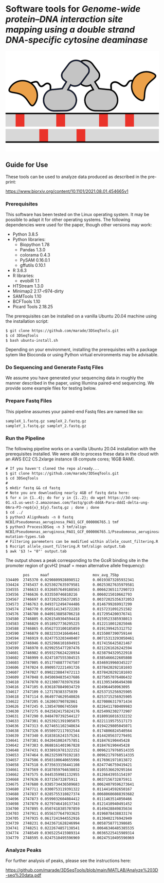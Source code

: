 # Software tools for <i>Genome-wide protein–DNA interaction site mapping using a double strand DNA-specific cytosine deaminase</i>
![logo](/title.png)
## Guide for Use
These tools can be used to analyze data produced as described in the pre-print:

  https://www.biorxiv.org/content/10.1101/2021.08.01.454665v1

### Prerequisites
This software has been tested on the Linux operating system. It may be possible to adapt it for other operating systems. The following dependencies were used for the paper, though other versions may work:
* Python 3.8.5
* Python libraries:
  * Biopython 1.78
  * Pandas 1.3.0
  * colorama 0.4.3
  * PySAM 0.16.0.1
  * gffutils 0.10.1
* R 3.6.3
* R libraries:
  * evobiR 1.1
* HTStream 1.3.0 
* Minimap2 2.17-r974-dirty
* SAMTools 1.10
* BCFTools 1.10
* Picard Tools 2.18.25

The prerequisites can be installed on a vanilla Ubuntu 20.04 machine using the installation script:

    $ git clone https://github.com/marade/3DSeqTools.git
    $ cd 3DSeqTools
    $ bash ubuntu-install.sh

Depending on your environment, installing the prerequisites with a package sytem like Bioconda or using Python virtual environments may be advisable.

### Do Sequencing and Generate Fastq Files
We assume you have generated your sequencing data in roughly the manner described in the paper, using Illumina paired-end sequencing. We provide some example files for testing below.
### Prepare Fastq Files
This pipeline assumes your paired-end Fastq files are named like so:

    sampleX_1.fastq.gz sampleX_2.fastq.gz
    sampleY_1.fastq.gz sampleY_2.fastq.gz

### Run the Pipeline
The following pipeline works on a vanilla Ubuntu 20.04 installation with the prerequisites installed. We were able to process these data in the cloud with an AWS EC2 C5.2xlarge instance (8 compute cores; 16GB RAM).

    # If you haven't cloned the repo already...
    $ git clone https://github.com/marade/3DSeqTools.git
    $ cd 3DSeqTools
    #
    $ mkdir fastq && cd fastq
    # Note you are downloading nearly 4GB of fastq data here:
    $ for x in {1..4}; do for y in {1..2}; do wget https://3d-seq-01.s3.us-west-2.amazonaws.com/fastq/gcsR-dddA-Para-dddI-delta-ung-0Ara-P3-rep${x}_${y}.fastq.gz ; done ; done
    $ cd ../
    $ python3 AlignReads -n 8 fastq NCBI/Pseudomonas_aeruginosa_PAO1_GCF_000006765.1 tmf
    $ python3 Process3DSeq -n 3 tmf/align NCBI/Pseudomonas_aeruginosa_PAO1_GCF_000006765.1/Pseudomonas_aeruginosa_PAO1_GCF_000006765.1.fna mutation-types.tab
    # Filtering paremeters can be modified within allele_count_filtering.R
    $ Rscript allele_count_filtering.R tmf/align output.tab
    $ awk '$3 != "0"' output.tab
    
The output shows a peak corresponding to the GcsR binding site in the promoter region of gcvH2 (maaf = mean alternative allele frequency):

            pos     maaf                    mov_avg_75bp
    334409  2745370 0.0290809928898512      0.00193873285932341
    334424  2745437 0.0253027635979581      0.00253027635979581
    334555  2746633 0.0326857649188563      0.00662365117290723
    334556  2746636 0.033550746810216       0.0060215010662793
    334567  2746697 0.0372025356372053      0.00372025356372053
    334573  2746763 0.0493712494744486      0.0146799269917299
    334574  2746770 0.0565141345722283      0.0157231091251582
    334576  2746780 0.0409138858706218      0.0172954200376741
    334580  2746805 0.0261549304594418      0.0159523385938013
    334583  2746829 0.0518927736295225      0.0122110012825046
    334588  2746865 0.0562733100185859      0.0191399425312752
    334590  2746879 0.0832333416646441      0.0155007390759144
    334594  2746919 0.0247753203440407      0.00715313293050461
    334597  2746946 0.0252966101694915      0.0174156425821467
    334599  2746970 0.0299255477207476      0.0212261626242594
    334601  2746982 0.0593276624228934      0.0238794329522918
    334602  2746999 0.0247107555304515      0.0385466622605808
    334603  2747005 0.0517748877747507      0.0346919960345227
    334606  2747024 0.0909572221491726      0.0378420292181693
    334607  2747027 0.0902238847472113      0.0378420292181693
    334609  2747048 0.0450694835437686      0.0275057076486432
    334610  2747070 0.0213007783976358      0.0113953496494308
    334616  2747105 0.0361878849034729      0.024964450963095
    334617  2747109 0.127178383375039       0.0253715256925905
    334618  2747114 0.0649774629548026      0.0253715256925905
    334622  2747205 0.162003790782861       0.0270006317971434
    334626  2747245 0.138547006745569       0.0226411780409983
    334630  2747275 0.0425824175824176      0.0254992302772907
    334631  2747290 0.0484707392544127      0.0180916016332232
    334633  2747301 0.0253921391905075      0.0221119575517173
    334636  2747313 0.0274651102348634      0.0194229805045071
    334638  2747326 0.0550972117032544      0.0174806824540564
    334639  2747340 0.0183816241575261      0.0144205637279491
    334641  2747381 0.0420410024757851      0.018476190445428
    334642  2747383 0.0688161401967828      0.018476190445428
    334648  2747431 0.0338919781322152      0.00962179760514335
    334653  2747464 0.0623259979192183      0.00962179760514335
    334657  2747506 0.0503100640655996      0.0176961971013872
    334658  2747518 0.0735633156441108      0.0247746759419421
    334661  2747569 0.0187859794638032      0.0105536629295164
    334662  2747575 0.0445359981132955      0.0126643955154197
    334668  2747636 0.037156732875911       0.0037156732875911
    334675  2747680 0.0385734436509683      0.00624079596273641
    334680  2747711 0.0300753119391322      0.0114414592650167
    334688  2747837 0.0285755310827374      0.00680606088393682
    334696  2747873 0.0599032604084412      0.0111463514050466
    334698  2747879 0.0279746410137343      0.0121410940491452
    334700  2747895 0.0507418385707859      0.0149428849835634
    334703  2747911 0.0556377647933625      0.0196078438833174
    334705  2747935 0.0617241944552916      0.0130402176942949
    334739  2748231 0.0423671628246994      0.0058758771398685
    334741  2748251 0.0222674857138541      0.00646346485385535
    334774  2748549 0.0365225415989314      0.00365225415989314
    334779  2748595 0.0247510495596969      0.00247510495596969

### Analyze Peaks

For further analysis of peaks, please see the instructions here:

https://github.com/marade/3DSeqTools/blob/main/MATLAB/Analyze%203D-seq%20data.pdf
